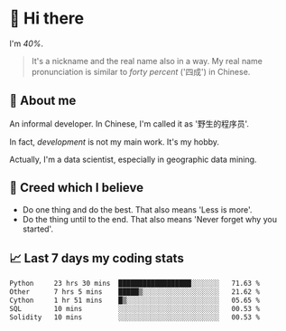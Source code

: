 # 👋 Hi there

I'm *40%*.

> It's a nickname and the real name also in a way.
> My real name pronunciation is similar to *forty percent* ('四成') in Chinese.

## :speech_balloon: About me

An informal developer. In Chinese, I'm called it as '野生的程序员'.

In fact, _development_ is not my main work. It's my hobby.

Actually, I'm a data scientist, especially in geographic data mining.

## :see_no_evil: Creed which I believe

- Do one thing and do the best. That also means 'Less is more'.
- Do the thing until to the end. That also means 'Never forget why you started'.

## :chart_with_upwards_trend: Last 7 days my coding stats

<!--START_SECTION:waka-->

```txt
Python     23 hrs 30 mins  ██████████████████░░░░░░░   71.63 %
Other      7 hrs 5 mins    █████▒░░░░░░░░░░░░░░░░░░░   21.62 %
Cython     1 hr 51 mins    █▒░░░░░░░░░░░░░░░░░░░░░░░   05.65 %
SQL        10 mins         ░░░░░░░░░░░░░░░░░░░░░░░░░   00.53 %
Solidity   10 mins         ░░░░░░░░░░░░░░░░░░░░░░░░░   00.53 %
```

<!--END_SECTION:waka-->
